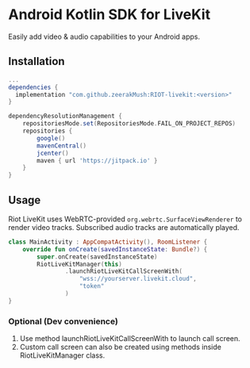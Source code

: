# Android Kotlin SDK for LiveKit

Easily add video & audio capabilities to your Android apps.

## Installation

```groovy title="build.gradle"
...
dependencies {
  implementation "com.github.zeerakMush:RIOT-livekit:<version>"
}

dependencyResolutionManagement {
    repositoriesMode.set(RepositoriesMode.FAIL_ON_PROJECT_REPOS)
    repositories {
        google()
        mavenCentral()
        jcenter()
        maven { url 'https://jitpack.io' }
    }
}
```

## Usage

Riot LiveKit uses WebRTC-provided `org.webrtc.SurfaceViewRenderer` to render video tracks. Subscribed audio tracks are automatically played.

```kt
class MainActivity : AppCompatActivity(), RoomListener {
    override fun onCreate(savedInstanceState: Bundle?) {
        super.onCreate(savedInstanceState)
        RiotLiveKitManager(this)
                .launchRiotLiveKitCallScreenWith(
                    "wss://yourserver.livekit.cloud",
                    "token"
                )
}
```

### Optional (Dev convenience)

1. Use method launchRiotLiveKitCallScreenWith to launch call screen.
2. Custom call screen can also be created using methods inside RiotLiveKitManager class. 
